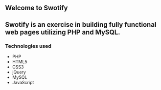 ## Welcome to Swotify

## Swotify is an exercise in building fully functional web pages utilizing PHP and MySQL.


### Technologies used
* PHP
* HTML5
* CSS3
* jQuery
* MySQL
* JavaScript
